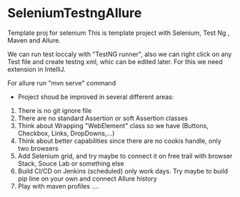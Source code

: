 # SeleniumTestngAllure
Template proj for selenium 
This is template project with Selenium, Test Ng , Maven and Allure.

We can run test loccaly with "TestNG runner", also we can right click on any
Test file and create testng xml, whic can be edited later. For this we need
extension in IntelliJ.

For allure run "mvn serve" command

- Project shoud be improved in several different areas:
1. There is no git ignore file
2. There are no standard Assertion or soft Assertion classes
3. Think about Wrapping "WebElement" class so we have (Buttons, Checkbox, Links, DropDowns,...)
4. Think about better capabilities since there are no cookis handle, only two browsers
5. Add Selenium grid, and try maybe to connect it on free trail with browser Stack, Souce Lab
 or something else
 6. Build CI/CD on Jenkins (scheduled) only work days. Try maybe to build pip line on your own and
 connect Allure history
 7. Play with maven profiles
 ....
